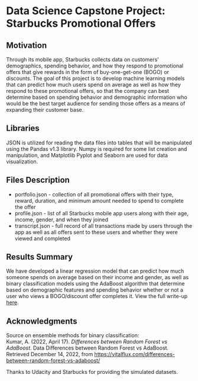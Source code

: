 # Data Science Capstone Project: Starbucks Promotional Offers

## Motivation
Through its mobile app, Starbucks collects data on customers' demographics, spending behavior, and how they respond to promotional offers that give rewards in the form of buy-one-get-one (BOGO) or discounts. The goal of this project is to develop machine learning models that can predict how much users spend on average as well as how they respond to these promotional offers, so that the company can best determine based on spending behavior and demographic information who would be the best target audience for sending those offers as a means of expanding their customer base.

## Libraries
JSON is utilized for reading the data files into tables that will be manipulated using the Pandas v1.3 library. Numpy is required for some list creation and manipulation, and Matplotlib Pyplot and Seaborn are used for data visualization.

## Files Description
- portfolio.json - collection of all promotional offers with their type, reward, duration, and minimum amount needed to spend to complete the offer
- profile.json - list of all Starbucks mobile app users along with their age, income, gender, and when they joined
- transcript.json - full record of all transactions made by users through the app as well as all offers sent to these users and whether they were viewed and completed

## Results Summary
We have developed a linear regression model that can predict how much someone spends on average based on their income and gender, as well as binary classification models using the AdaBoost algorithm that determine based on demographic features and spending behavior whether or not a user who views a BOGO/discount offer completes it. View the full write-up [here](https://medium.com/@krishnan.chander/modeling-spending-behavior-and-interest-in-promotional-offers-from-demographics-of-starbucks-3bb0c40c8a89).

## Acknowledgments
Source on ensemble methods for binary classification:  
Kumar, A. (2022, April 17). *Differences between Random Forest vs AdaBoost*. Data Differences between Random Forest vs AdaBoost. Retrieved December 14, 2022, from https://vitalflux.com/differences-between-random-forest-vs-adaboost/

Thanks to Udacity and Starbucks for providing the simulated datasets.
